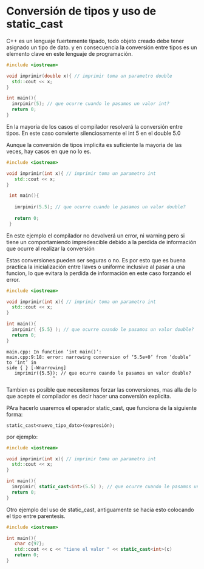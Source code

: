  Conversión de tipos y uso de static_cast
 ===
 C++ es un lenguaje fuertemente tipado, todo objeto creado debe tener asignado un tipo de dato. y en consecuencia la conversión entre tipos es un elemento clave en este lenguaje de programación.

 ```c++
 #include <iostream>

void imprimir(double x){ // imprimir toma un parametro double
   std::cout << x;
}

 int main(){
   imrpimir(5); // que ocurre cuando le pasamos un valor int?
   return 0;
 }
 ```

 En la mayoria de los casos el compilador resolverá la conversión entre tipos. En este caso convierte silenciosamente el int 5 en el double 5.0

Aunque la conversión de tipos implicita es suficiente la mayoria de las veces, hay casos en que no lo es.
```c++
#include <iostream>

void imprimir(int x){ // imprimir toma un parametro int
   std::cout << x;
}

 int main(){
   
   imrpimir(5.5); // que ocurre cuando le pasamos un valor double?
 
   return 0;
 }
 ```

 En este ejemplo el compilador no devolverá un error, ni warning pero si tiene un comportamiendo impredescible debido a la perdida de información que ocurre al realizar la conversión

 Estas conversiones pueden ser seguras o no. Es por esto que es buena practica la inicialización entre llaves o uniforme inclusive al pasar a una funcion, lo que evitara la perdida de información en este caso forzando el error.
 ```c++
 #include <iostream>

void imprimir(int x){ // imprimir toma un parametro int
   std::cout << x;
}

 int main(){
   imrpimir( {5.5} ); // que ocurre cuando le pasamos un valor double?
   return 0;
 }
 ```

 ```
 main.cpp: In function ‘int main()’:
main.cpp:9:18: error: narrowing conversion of ‘5.5e+0’ from ‘double’ to ‘int’ in
side { } [-Wnarrowing]
    imprimir({5.5}); // que ocurre cuando le pasamos un valor double?
                  ^
 ```

 Tambien es posible que necesitemos forzar las conversiones, mas alla de lo que acepte el compilador es decir hacer una conversión explicita.

 PAra hacerlo usaremos el operador static_cast, que funciona de la siguiente forma:
 ```
 static_cast<nuevo_tipo_dato>(expresión);
 ```

 por ejemplo:
 ```c++
 #include <iostream>

void imprimir(int x){ // imprimir toma un parametro int
   std::cout << x;
}

 int main(){
   imrpimir( static_cast<int>(5.5) ); // que ocurre cuando le pasamos un valor double?
   return 0;
 }
 ```
 
Otro ejemplo del uso de static_cast, antiguamente se hacia esto colocando el tipo entre parentesis.
```c++
#include <iostream>

int main(){
   char c{97};
   std::cout << c << "tiene el valor " << static_cast<int>(c) 
   return 0;
}
```

